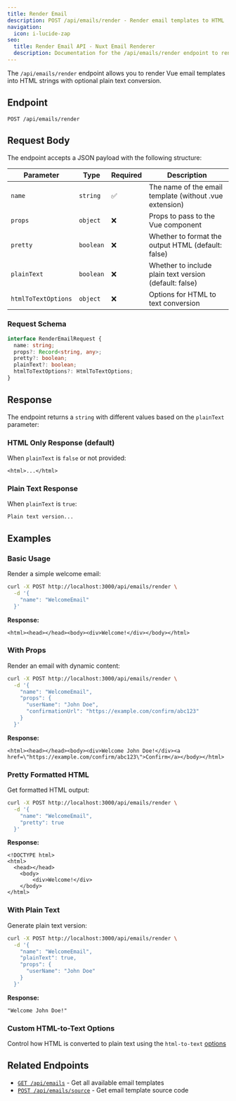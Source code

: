 ```yaml
---
title: Render Email
description: POST /api/emails/render - Render email templates to HTML
navigation:
  icon: i-lucide-zap
seo:
  title: Render Email API - Nuxt Email Renderer
  description: Documentation for the /api/emails/render endpoint to render email templates to HTML.
---
```


The `/api/emails/render` endpoint allows you to render Vue email templates into HTML strings with optional plain text conversion.

## Endpoint

```
POST /api/emails/render
```

## Request Body

The endpoint accepts a JSON payload with the following structure:

| Parameter           | Type      | Required | Description                                             |
| ------------------- | --------- | -------- | ------------------------------------------------------- |
| `name`              | `string`  | ✅       | The name of the email template (without .vue extension) |
| `props`             | `object`  | ❌       | Props to pass to the Vue component                      |
| `pretty`            | `boolean` | ❌       | Whether to format the output HTML (default: false)      |
| `plainText`         | `boolean` | ❌       | Whether to include plain text version (default: false)  |
| `htmlToTextOptions` | `object`  | ❌       | Options for HTML to text conversion                     |

### Request Schema

```typescript
interface RenderEmailRequest {
  name: string;
  props?: Record<string, any>;
  pretty?: boolean;
  plainText?: boolean;
  htmlToTextOptions?: HtmlToTextOptions;
}
```

## Response

The endpoint returns a `string` with different values based on the `plainText` parameter:

### HTML Only Response (default)

When `plainText` is `false` or not provided:

```
<html>...</html>
```

### Plain Text Response

When `plainText` is `true`:

```
Plain text version...
```

## Examples

### Basic Usage

Render a simple welcome email:

```bash
curl -X POST http://localhost:3000/api/emails/render \
  -d '{
    "name": "WelcomeEmail"
  }'
```

**Response:**

```
<html><head></head><body><div>Welcome!</div></body></html>
```

### With Props

Render an email with dynamic content:

```bash
curl -X POST http://localhost:3000/api/emails/render \
  -d '{
    "name": "WelcomeEmail",
    "props": {
      "userName": "John Doe",
      "confirmationUrl": "https://example.com/confirm/abc123"
    }
  }'
```

**Response:**

```
<html><head></head><body><div>Welcome John Doe!</div><a href=\"https://example.com/confirm/abc123\">Confirm</a></body></html>
```

### Pretty Formatted HTML

Get formatted HTML output:

```bash
curl -X POST http://localhost:3000/api/emails/render \
  -d '{
    "name": "WelcomeEmail",
    "pretty": true
  }'
```

**Response:**

```
<!DOCTYPE html>
<html>
  <head></head>
    <body>
        <div>Welcome!</div>
    </body>
</html>
```

### With Plain Text

Generate plain text version:

```bash
curl -X POST http://localhost:3000/api/emails/render \
  -d '{
    "name": "WelcomeEmail",
    "plainText": true,
    "props": {
      "userName": "John Doe"
    }
  }'
```

**Response:**

```
"Welcome John Doe!"
```

### Custom HTML-to-Text Options

Control how HTML is converted to plain text using the `html-to-text` [options](https://github.com/html-to-text/node-html-to-text/tree/master/packages/html-to-text#options)

## Related Endpoints

- [`GET /api/emails`](/api/list-emails) - Get all available email templates
- [`POST /api/emails/source`](/api/email-source) - Get email template source code
